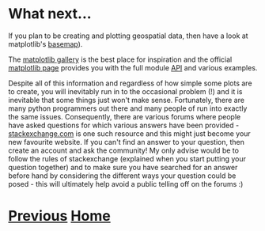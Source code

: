 ---
---

# What next...

If you plan to be creating and plotting geospatial data, then have a look at matplotlib's [basemap](http://matplotlib.org/basemap/)).

The [matplotlib gallery](http://matplotlib.org/gallery.html) is the best place for inspiration and the official [matplotlib page](http://matplotlib.org/index.html) provides you with the full module [API](https://en.wikipedia.org/wiki/Application_programming_interface) and various examples. 

Despite all of this information and regardless of how simple some plots are to create, you will inevitably run in to the occasional problem (!) and it is inevitable that some things just won't make sense. Fortunately, there are many python programmers out there and many people of run into exactly the same issues. Consequently, there are various forums where people have asked questions for which various answers have been provided - [stackexchange.com](http://stackexchange.com/) is one such resource and this might just become your new favourite website. If you can't find an answer to your question, then create an account and ask the community! My only advise would be to follow the rules of stackexchange (explained when you start putting your question together) and to make sure you have searched for an answer before hand by considering the different ways your question could be posed - this will ultimately help avoid a public telling off on the forums :)

# [Previous](../matplotlib_multiple_figs) [Home](../../)

